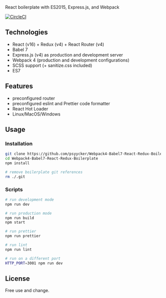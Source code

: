 React boilerplate with ES2015, Express.js, and Webpack

[![CircleCI](https://circleci.com/gh/psyycker/Webpack4-Babel7-React-Redux-Boilerplate.svg?style=svg)](https://circleci.com/gh/psyycker/Webpack4-Babel7-React-Redux-Boilerplate)

## Technologies

- React (v16) + Redux (v4) + React Router (v4)
- Babel 7
- Express.js (v4) as production and development server
- Webpack 4 (production and development configurations)
- SCSS support (+ sanitize.css included)
- ES7

## Features
- preconfigured router
- preconfigured eslint and Prettier code formatter
- React Hot Loader
- Linux/MacOS/Windows

## Usage

### Installation
```bash
git clone https://github.com/psyycker/Webpack4-Babel7-React-Redux-Boilerplate.git
cd Webpack4-Babel7-React-Redux-Boilerplate
npm install

# remove boilerplate git references
rm ./.git
```

### Scripts
```bash
# run development mode
npm run dev

# run production mode
npm run build
npm start

# run prettier
npm run prettier

# run lint
npm run lint

# run on a different port
HTTP_PORT=3001 npm run dev
```

## License
Free use and change.
